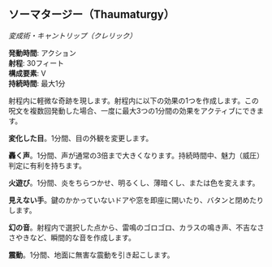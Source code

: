 ## ソーマタージー（Thaumaturgy）
*変成術・キャントリップ（クレリック）*

**発動時間**: アクション  
**射程**: 30フィート  
**構成要素**: V  
**持続時間**: 最大1分

射程内に軽微な奇跡を現します。射程内に以下の効果の1つを作成します。この呪文を複数回発動した場合、一度に最大3つの1分間の効果をアクティブにできます。

**変化した目**。1分間、目の外観を変更します。

**轟く声**。1分間、声が通常の3倍まで大きくなります。持続時間中、魅力（威圧）判定に有利を持ちます。

**火遊び**。1分間、炎をちらつかせ、明るくし、薄暗くし、または色を変えます。

**見えない手**。鍵のかかっていないドアや窓を即座に開いたり、バタンと閉めたりします。

**幻の音**。射程内で選択した点から、雷鳴のゴロゴロ、カラスの鳴き声、不吉なささやきなど、瞬間的な音を作成します。

**震動**。1分間、地面に無害な震動を引き起こします。